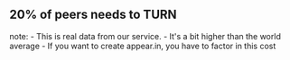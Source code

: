 ## <span class="highlight-alt">20%</span> of peers needs to <span class="highlight">TURN</span>

note:
    - This is real data from our service.
    - It's a bit higher than the world average
    - If you want to create appear.in, you have to factor in this cost

